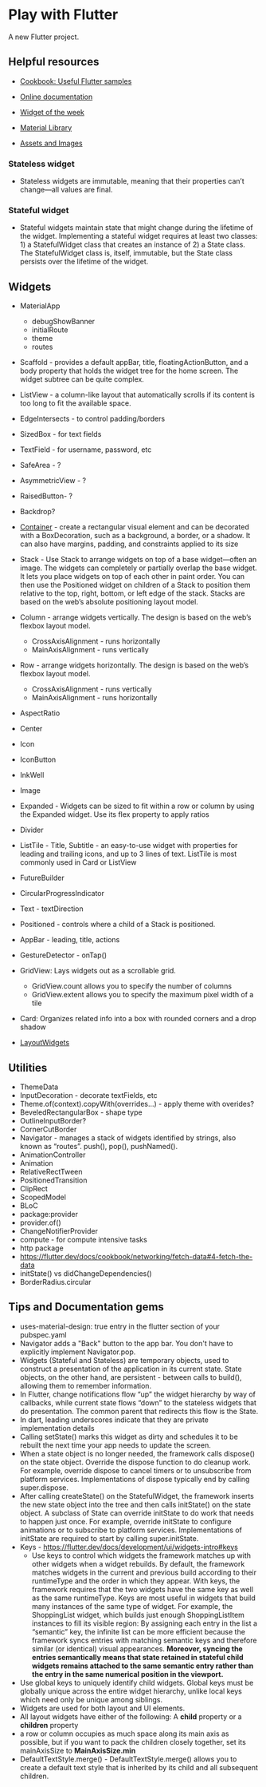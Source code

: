 # Play with Flutter

A new Flutter project.

## Helpful resources

- [Cookbook: Useful Flutter samples](https://flutter.dev/docs/cookbook)

- [Online documentation](https://flutter.dev/docs)

- [Widget of the week](https://www.youtube.com/watch?v=lkF0TQJO0bA&list=PLOU2XLYxmsIL0pH0zWe_ZOHgGhZ7UasUE)

- [Material Library](https://api.flutter.dev/flutter/material/material-library.html)
- [Assets and Images](https://flutter.dev/docs/development/ui/assets-and-images)


### Stateless widget
- Stateless widgets are immutable, meaning that their properties can’t change—all values are final.
### Stateful widget
- Stateful widgets maintain state that might change during the lifetime of the widget. Implementing a stateful widget requires at least two classes: 1) a StatefulWidget class that creates an instance of 2) a State class. The StatefulWidget class is, itself, immutable, but the State class persists over the lifetime of the widget.

## Widgets
- MaterialApp
    - debugShowBanner
    - initialRoute
    - theme
    - routes
- Scaffold - provides a default appBar, title, floatingActionButton, and a body property that holds the widget tree for the home screen. The widget subtree can be quite complex.
- ListView - a column-like layout that automatically scrolls if its content is too long to fit the available space.
- EdgeIntersects - to control padding/borders
- SizedBox - for text fields
- TextField - for username, password, etc
- SafeArea - ?
- AsymmetricView - ?
- RaisedButton- ?
- Backdrop?
- [Container](https://flutter.dev/docs/development/ui/layout#container) - create a rectangular visual element and can be decorated with a BoxDecoration, such as a background, a border, or a shadow. It can also have margins, padding, and constraints applied to its size
- Stack - Use Stack to arrange widgets on top of a base widget—often an image. The widgets can completely or partially overlap the base widget. It lets you place widgets on top of each other in paint order. You can then use the Positioned widget on children of a Stack to position them relative to the top, right, bottom, or left edge of the stack. Stacks are based on the web’s absolute positioning layout model.
- Column - arrange widgets vertically. The design is based on the web’s flexbox layout model.
    - CrossAxisAlignment - runs horizontally
    - MainAxisAlignment - runs vertically
- Row - arrange widgets horizontally. The design is based on the web’s flexbox layout model.
    - CrossAxisAlignment - runs vertically
    - MainAxisAlignment - runs horizontally
- AspectRatio
- Center
- Icon
- IconButton
- InkWell
- Image
- Expanded - Widgets can be sized to fit within a row or column by using the Expanded widget. Use its flex property to apply ratios
- Divider
- ListTile - Title, Subtitle - an easy-to-use widget with properties for leading and trailing icons, and up to 3 lines of text. ListTile is most commonly used in Card or ListView
- FutureBuilder
- CircularProgressIndicator
- Text - textDirection
- Positioned - controls where a child of a Stack is positioned.
- AppBar - leading, title, actions
- GestureDetector - onTap()
- GridView: Lays widgets out as a scrollable grid.
    - GridView.count allows you to specify the number of columns
    - GridView.extent allows you to specify the maximum pixel width of a tile
- Card: Organizes related info into a box with rounded corners and a drop shadow


- [LayoutWidgets](https://flutter.dev/docs/development/ui/widgets/layout)


## Utilities
- ThemeData
- InputDecoration - decorate textFields, etc
- Theme.of(context).copyWith(overrides...) - apply theme with overides?
- BeveledRectangularBox - shape type
- OutlineInputBorder?
- CornerCutBorder
- Navigator - manages a stack of widgets identified by strings, also known as “routes”. push(), pop(), pushNamed(). 
- AnimationController
- Animation
- RelativeRectTween
- PositionedTransition
- ClipRect
- ScopedModel
- BLoC
- package:provider
- provider.of<MyChangeNotifier>()
- ChangeNotifierProvider
- compute - for compute intensive tasks
- http package
- https://flutter.dev/docs/cookbook/networking/fetch-data#4-fetch-the-data
- initState() vs didChangeDependencies()
- BorderRadius.circular

## Tips and Documentation gems
- uses-material-design: true entry in the flutter section of your pubspec.yaml
- Navigator adds a "Back" button to the app bar. You don't have to explicitly implement Navigator.pop.
- Widgets (Stateful and Stateless) are temporary objects, used to construct a presentation of the application in its current state. State objects, on the other hand, are persistent - between calls to build(), allowing them to remember information.
- In Flutter, change notifications flow “up” the widget hierarchy by way of callbacks, while current state flows “down” to the stateless widgets that do presentation. The common parent that redirects this flow is the State. 
- In dart, leading underscores indicate that they are private implementation details
- Calling setState() marks this widget as dirty and schedules it to be rebuilt the next time your app needs to update the screen.
- When a state object is no longer needed, the framework calls dispose() on the state object. Override the dispose function to do cleanup work. For example, override dispose to cancel timers or to unsubscribe from platform services. Implementations of dispose typically end by calling super.dispose.
- After calling createState() on the StatefulWidget, the framework inserts the new state object into the tree and then calls initState() on the state object. A subclass of State can override initState to do work that needs to happen just once. For example, override initState to configure animations or to subscribe to platform services. Implementations of initState are required to start by calling super.initState.
- Keys - https://flutter.dev/docs/development/ui/widgets-intro#keys
    - Use keys to control which widgets the framework matches up with other widgets when a widget rebuilds. By default, the framework matches widgets in the current and previous build according to their runtimeType and the order in which they appear. With keys, the framework requires that the two widgets have the same key as well as the same runtimeType. 
    Keys are most useful in widgets that build many instances of the same type of widget. For example, the ShoppingList widget, which builds just enough ShoppingListItem instances to fill its visible region: By assigning each entry in the list a “semantic” key, the infinite list can be more efficient because the framework syncs entries with matching semantic keys and therefore similar (or identical) visual appearances. **Moreover, syncing the entries semantically means that state retained in stateful child widgets remains attached to the same semantic entry rather than the entry in the same numerical position in the viewport.**
- Use global keys to uniquely identify child widgets. Global keys must be globally unique across the entire widget hierarchy, unlike local keys which need only be unique among siblings. 
- Widgets are used for both layout and UI elements.
- All layout widgets have either of the following: A **child** property or a **children** property
- a row or column occupies as much space along its main axis as possible, but if you want to pack the children closely together, set its mainAxisSize to **MainAxisSize.min**
- DefaultTextStyle.merge() - DefaultTextStyle.merge() allows you to create a default text style that is inherited by its child and all subsequent children.





